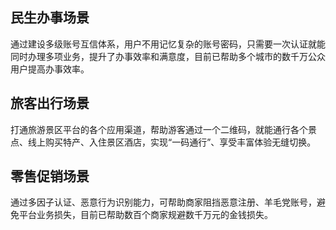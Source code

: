 ## 民生办事场景
通过建设多级账号互信体系，用户不用记忆复杂的账号密码，只需要一次认证就能同时办理多项业务，提升了办事效率和满意度，目前已帮助多个城市的数千万公众用户提高办事效率。

## 旅客出行场景
打通旅游景区平台的各个应用渠道，帮助游客通过一个二维码，就能通行各个景点、线上购买特产、入住景区酒店，实现“一码通行”、享受丰富体验无缝切换。

## 零售促销场景
通过多因子认证、恶意行为识别能力，可帮助商家阻挡恶意注册、羊毛党账号，避免平台业务损失，目前已帮助数百个商家规避数千万元的金钱损失。

